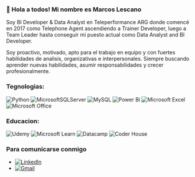 ### 👋 Hola a todos! Mi nombre es Marcos Lescano 

<!--
**MarcosJavierLescano/MarcosJavierLescano** is a ✨ _special_ ✨ repository because its `README.md` (this file) appears on your GitHub profile. -->

Soy BI Developer & Data Analyst en Teleperformance ARG donde comencé en 2017 como Telephone Agent ascendiendo a Trainer Developer, luego a Team Leader hasta conseguir mi puesto actual como Data Analyst and BI Developer.

Soy proactivo, motivado, apto para el trabajo en equipo y con fuertes habilidades de analisis, organizativas e interpersonales. Siempre buscando aprender nuevas habilidades, asumir responsabilidades y crecer profesionalmente.

### Tegnologias:

![Python](https://img.shields.io/badge/Python-0000FF?style=for-the-badge&logo=python&logoColor=yellow)
![MicrosoftSQLServer](https://img.shields.io/badge/Microsoft%20SQL%20Server-CC2927?style=for-the-badge&logo=microsoft%20sql%20server&logoColor=white)
![MySQL](https://img.shields.io/badge/mysql-%2300f.svg?style=for-the-badge&logo=mysql&logoColor=white)
![Power Bi](https://img.shields.io/badge/power_bi-F2C811?style=for-the-badge&logo=powerbi&logoColor=black)
![Microsoft Excel](https://img.shields.io/badge/Microsoft_Excel-217346?style=for-the-badge&logo=microsoft-excel&logoColor=white)
![Microsoft Office](https://img.shields.io/badge/Microsoft_Office-D83B01?style=for-the-badge&logo=microsoft-office&logoColor=white)

### Educacion:
![Udemy](https://img.shields.io/badge/Udemy-A435F0?style=for-the-badge&logo=Udemy&logoColor=white)
![Microsoft Learn](https://img.shields.io/badge/Microsoft_Learn-258ffa?style=for-the-badge&logo=microsoft&logoColor=white)
![Datacamp](https://img.shields.io/badge/Datacamp-05192D?style=for-the-badge&logo=datacamp&logoColor=03E860)
![Coder House](https://img.shields.io/badge/Coder_House-101010?style=for-the-badge&logo=coder-house&logoColor=101010)


### Para comunicarse conmigo
- [![LinkedIn](https://img.shields.io/badge/linkedin-%230077B5.svg?style=for-the-badge&logo=linkedin&logoColor=white)](https://www.linkedin.com/in/marcos-javier-lescano-061b5a21b/)
- [![Gmail](https://img.shields.io/badge/Gmail-D14836?style=for-the-badge&logo=gmail&logoColor=white)](mjl1091@gmail.com)
